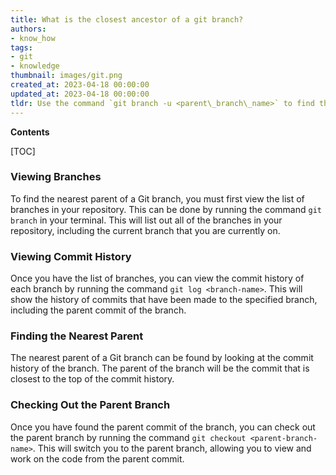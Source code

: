 ```yaml
---
title: What is the closest ancestor of a git branch?
authors:
- know_how
tags:
- git
- knowledge
thumbnail: images/git.png
created_at: 2023-04-18 00:00:00
updated_at: 2023-04-18 00:00:00
tldr: Use the command `git branch -u <parent\_branch\_name>` to find the nearest parent of a Git branch.
---
```


**Contents**

[TOC]

### Viewing Branches

To find the nearest parent of a Git branch, you must first view the list of branches in your repository. This can be done by running the command `git branch` in your terminal. This will list out all of the branches in your repository, including the current branch that you are currently on.

### Viewing Commit History

Once you have the list of branches, you can view the commit history of each branch by running the command `git log <branch-name>`. This will show the history of commits that have been made to the specified branch, including the parent commit of the branch.

### Finding the Nearest Parent

The nearest parent of a Git branch can be found by looking at the commit history of the branch. The parent of the branch will be the commit that is closest to the top of the commit history.

### Checking Out the Parent Branch

Once you have found the parent commit of the branch, you can check out the parent branch by running the command `git checkout <parent-branch-name>`. This will switch you to the parent branch, allowing you to view and work on the code from the parent commit.
